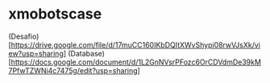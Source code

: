 # xmobotscase

(Desafio)[https://drive.google.com/file/d/17muCC160IKbDQItXWvShypi08rwVJsXk/view?usp=sharing]
(Database)[https://docs.google.com/document/d/1L2GnNVsrPFozc6OrCDVdmDe39kM7PfwTZWNi4c7475g/edit?usp=sharing]
